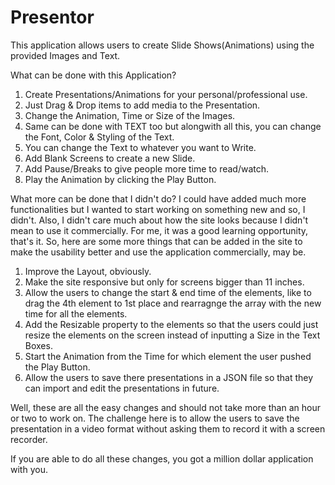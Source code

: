 # Presentor
This application allows users to create Slide Shows(Animations) using the provided Images and Text.

What can be done with this Application?
1) Create Presentations/Animations for your personal/professional use.
2) Just Drag & Drop items to add media to the Presentation.
3) Change the Animation, Time or Size of the Images.
4) Same can be done with TEXT too but alongwith all this, you can change the Font, Color & Styling of the Text.
5) You can change the Text to whatever you want to Write.
6) Add Blank Screens to create a new Slide.
7) Add Pause/Breaks to give people more time to read/watch.
8) Play the Animation by clicking the Play Button.


What more can be done that I didn't do?
I could have added much more functionalities but I wanted to start working on something new and so, I didn't.
Also, I didn't care much about how the site looks because I didn't mean to use it commercially. For me, it was a good learning opportunity, that's it.
So, here are some more things that can be added in the site to make the usability better and use the application commercially, may be.
1) Improve the Layout, obviously.
2) Make the site responsive but only for screens bigger than 11 inches.
3) Allow the users to change the start & end time of the elements, like to drag the 4th element to 1st place and rearragnge the array with the new time for all the elements.
4) Add the Resizable property to the elements so that the users could just resize the elements on the screen instead of inputting a Size in the Text Boxes.
5) Start the Animation from the Time for which element the user pushed the Play Button.
6) Allow the users to save there presentations in a JSON file so that they can import and edit the presentations in future.

Well, these are all the easy changes and should not take more than an hour or two to work on. The challenge here is to allow the users to save the presentation in a video format without asking them to record it with a screen recorder.

If you are able to do all these changes, you got a million dollar application with you.
